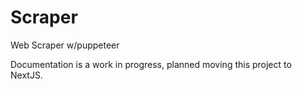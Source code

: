 # Scraper
Web Scraper w/puppeteer

Documentation is a work in progress, planned moving this project to NextJS.
